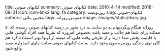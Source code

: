 title: کتابهای صوتی
summary: کتابهای صوتی
date: 2010-4-14
modified: 2018-08-01
icon:  icon-link2
lang: fa
category: روزنوشت
slug: کتابهای-صوتی
authors: مجتبی بنائی
tags: عمومی,روزانه
image: /images/static/diary.jpg

s: روزانه هنگام وبگردیهام به دو سایت به درد بخور در زمینه کتابهای صوتی رسیدم که ممکنه برای شما هم جالب و مفید باشه بخصوص امروزه که تقریباً همه افراد گوشی هایی با قابلیت پخش صدا دارند و از طرفی وقت هایی که میشه از اونها بهتر استفاده کرد هم کلی توی زندگی روزمره مون وجود دارد.    سایت کتابهای صوتی    سایت راوی    امیدوارم مفید واقع شود